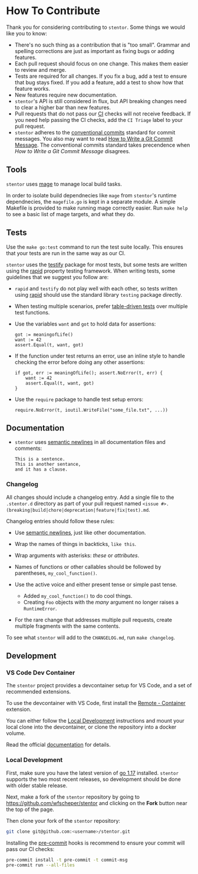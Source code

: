 # How To Contribute

Thank you for considering contributing to `stentor`.
Some things we would like you to know:

- There's no such thing as a contribution that is "too small".
  Grammar and spelling corrections are just as important as fixing bugs or adding features.
- Each pull request should focus on one change.
  This makes them easier to review and merge.
- Tests are required for all changes.
  If you fix a bug,
  add a test to ensure that bug stays fixed.
  If you add a feature,
  add a test to show how that feature works.
- New features require new documentation.
- `stentor`'s API is still considered in flux,
  but API breaking changes need to clear a higher bar than new features.
- Pull requests that do not pass our [CI] checks will not receive feedback.
  If you need help passing the CI checks,
  add the `CI Triage` label to your pull request.
- `stentor` adheres to the [conventional commits](https://www.conventionalcommits.org/en/v1.0.0/>)
  standard for commit messages.
  You also may want to read [How to Write a Git Commit Message](https://chris.beams.io/posts/git-commit/).
  The conventional commits standard
  takes precendence when *How to Write a Git Commit Message* disagrees.


## Tools

`stentor` uses [mage](https://github.com/magefile/mage)
to manage local build tasks.

In order to isolate build dependnecies like `mage`
from `stentor`'s runtime dependnecies,
the `magefile.go` is kept in a separate module.
A simple Makefile is provided to make running mage correctly easier.
Run `make help` to see a basic list of mage targets,
and what they do.


## Tests

Use the `make go:test` command to run the test suite locally.
This ensures that your tests are run in the same way as our CI.

`stentor` uses the [testify] package for most tests,
but some tests are written using the [rapid] property testing framework.
When writing tests, some guidelines that we suggest you follow are:

- `rapid` and `testify` do not play well with each other,
  so tests written using [rapid] should use the standard library `testing`
  package directly.
- When testing multiple scenarios,
  prefer [table-driven tests] over multiple test functions.
- Use the variables `want` and `got` to hold data for assertions:

  ```golang
  got := meaningofLife()
  want := 42
  assert.Equal(t, want, got)
  ```

- If the function under test returns an error,
  use an inline style to handle checking the error
  before doing any other assertions:

  ```golang
  if got, err := meaningOfLife(); assert.NoError(t, err) {
      want := 42
      assert.Equal(t, want, got)
  }
  ```

- Use the `require` package to handle test setup errors:

  ```golang
  require.NoError(t, ioutil.WriteFile("some_file.txt", ...))
  ```


## Documentation

- `stentor` uses [semantic newlines] in all documentation files and comments:

  ```text
  This is a sentence.
  This is another sentance,
  and it has a clause.
  ```


### Changelog

All changes should include a changelog entry.
Add a single file to the `.stentor.d` directory as part of your pull request
named `<issue #>.(breaking|build|chore|deprecation|feature|fix|test).md`.

Changelog entries should follow these rules:

- Use [semantic newlines],
  just like other documentation.
- Wrap the names of things in backticks,
  `like this`.
- Wrap arguments with asterisks:
  *these* or *attributes*.
- Names of functions or other callables should be followed by parentheses,
  `my_cool_function()`.
- Use the active voice
  and either present tense
  or simple past tense.

  - Added `my_cool_function()` to do cool things.
  - Creating `Foo` objects
    with the *many* argument
    no longer raises a `RuntimeError`.

- For the rare change that addresses multiple pull requests,
  create multiple fragments with the same contents.

To see what `stentor` will add to the `CHANGELOG.md`, run `make changelog`.


## Development

### VS Code Dev Container

The `stentor` project provides a devcontainer setup for VS Code,
and a set of recommended extensions.

To use the devcontainer with VS Code,
first install the [Remote - Container] extension.

You can either follow the [Local Development](#local-development) instructions
and mount your local clone into the devcontainer,
or clone the repository into a docker volume.

Read the official [documentation](https://code.visualstudio.com/docs/remote/containers)
for details.


### Local Development

First,
make sure you have the latest version of [go 1.17](https://golang.org/dl/) installed.
`stentor` supports the two most recent releases,
so development should be done with older stable release.

Next,
make a fork of the `stentor` repository
by going to <https://github.com/wfscheper/stentor>
and clicking on the **Fork** button near the top of the page.

Then clone your fork of the `stentor` repository:

```bash
git clone git@github.com:<username>/stentor.git
```

Installing the [pre-commit] hooks is recommend
to ensure your commit will pass our CI checks:

```bash
pre-commit install -t pre-commit -t commit-msg
pre-commit run --all-files
```

[Remote - Container]: https://marketplace.visualstudio.com/items?itemName=ms-vscode-remote.remote-containers
[ci]: https://github.com/wfscheper/stentor/actions?query=workflow%3ACI
[pre-commit]: https://pre-commit.com/
[semantic newlines]: https://rhodesmill.org/brandon/2012/one-sentence-per-line/
[rapid]: https://github.com/flyingmutant/rapid
[table-driven tests]: https://github.com/golang/go/wiki/TableDrivenTests
[testify]: https://github.com/stretchr/testify
